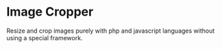 # Image Cropper
Resize and crop images  ​​purely with php and javascript languages without using a special framework.
